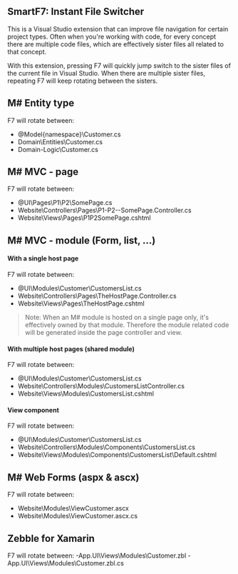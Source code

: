 ## SmartF7: Instant File Switcher

This is a Visual Studio extension that can improve file navigation for certain project types. Often when you're working with code, for every concept there are multiple code files, which are effectively sister files all related to that concept.

With this extension, pressing F7 will quickly jump switch to the sister files of the current file in Visual Studio. When there are multiple sister files, repeating F7 will keep rotating between the sisters.

## M# Entity type
F7 will rotate between: 
- @Model\{namespace}\Customer.cs
- Domain\Entities\Customer.cs
- Domain\-Logic\Customer.cs

## M# MVC - page
F7 will rotate between:  
- @UI\Pages\P1\P2\SomePage.cs
- Website\Controllers\Pages\P1-P2--SomePage.Controller.cs 
- Website\Views\Pages\P1P2SomePage.cshtml 


## M# MVC - module (Form, list, ...)

#### With a single host page
F7 will rotate between:  
- @UI\Modules\Customer\CustomersList.cs
- Website\Controllers\Pages\TheHostPage.Controller.cs 
- Website\Views\Pages\TheHostPage.cshtml 

>Note: When an M# module is hosted on a single page only, it's effectively owned by that module. Therefore the module related code will be generated inside the page controller and view.

#### With multiple host pages (shared module)
F7 will rotate between: 
- @UI\Modules\Customer\CustomersList.cs
- Website\Controllers\Modules\CustomersListController.cs 
- Website\Views\Modules\CustomersList.cshtml

#### View component
F7 will rotate between: 
- @UI\Modules\Customer\CustomersList.cs
- Website\Controllers\Modules\Components\CustomersList.cs 
- Website\Views\Modules\Components\CustomersList\Default.cshtml



## M# Web Forms (aspx & ascx)
F7 will rotate between: 
- Website\Modules\ViewCustomer.ascx
- Website\Modules\ViewCustomer.ascx.cs


## Zebble for Xamarin
F7 will rotate between: 
-App.UI\Views\Modules\Customer.zbl
-App.UI\Views\Modules\Customer.zbl.cs

